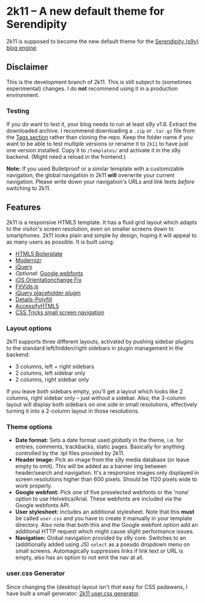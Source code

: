 # 2k11 – A new default theme for Serendipity

2k11 is supposed to become the new default theme for the [Serendipity (s9y) blog engine](http://s9y.org).

## Disclaimer

This is the development branch of 2k11. This is still subject to (sometimes experimental) changes. I do **not** recommend using it in a production environment.

### Testing

If you *do* want to test it, your blog needs to run at least s9y v1.6. Extract the downloaded archive. I recommend downloading a `.zip` or `.tar.gz` file from the [Tags section](https://github.com/yellowled/s9y-2k11/tags) rather than cloning the repo. Keep the folder name if you want to be able to test multiple versions or rename it to `2k11` to have just one version installed. Copy it to `/templates/` and activate it in the s9y backend. (Might need a reload in the frontend.)

**Note:** If you used Bulletproof or a similar template with a customizable navigation, the global navigation in 2k11 **will** overwrite your current navigation. Please write down your navigation's URLs and link texts *before* switching to 2k11.

## Features

2k11 is a responsive HTML5 template. It has a fluid grid layout which adapts to the visitor's screen resolution, even on smaller screens down to smartphones. 2k11 looks plain and simple by design, hoping it will appeal to as many users as possible. It is built using:

* [HTML5 Boilerplate](http://h5bp.com)
* [Modernizr](http://www.modernizr.com)
* [jQuery](http://jquery.com)
* *Optional:* [Google webfonts](http://www.google.com/webfonts)
* [iOS Orientationchange Fix](https://github.com/scottjehl/iOS-Orientationchange-Fix)
* [FitVids.js](https://github.com/davatron5000/FitVids.js)
* [jQuery placeholder plugin](https://github.com/mathiasbynens/Placeholder-jQuery-Plugin)
* [Details-Polyfill](https://github.com/manuelbieh/Details-Polyfill)
* [AccessifyHTML5](https://github.com/yatil/accessifyhtml5.js)
* [CSS Tricks small screen navigation](http://css-tricks.com/13303-convert-menu-to-dropdown/)

### Layout options

2k11 supports three different layouts, activated by pushing sidebar plugins to the standard left/hidden/right sidebars in plugin management in the backend:
    
* 3 columns, left + right sidebars
* 2 columns, left sidebar only
* 2 columns, right sidebar only

If you leave *both* sidebars empty, you'll get a layout which looks like 2 columns, right sidebar only – just without a sidebar. Also, the 3-column layout will display both sidebars on one side in small resolutions, effectively turning it into a 2-column layout in those resolutions.

### Theme options

* **Date format:** Sets a date format used _globally_ in the theme, i.e. for entries, comments, trackbacks, static pages. Basically for anything controlled by the .tpl files provided by 2k11.
* **Header image:** Pick an image from the s9y media database (or leave empty to omit). This will be added as a banner img between header/search and navigation. It's a responsive images only displayed in screen resolutions higher than 600 pixels. Should be 1120 pixels wide to work properly.
* **Google webfont:** Pick one of five preselected webfonts or the 'none' option to use Helvetica/Arial. These webfonts are included via the Google webfonts API.
* **User stylesheet:** Includes an additional stylesheet. Note that this **must** be called `user.css` and you have to create it manually in your template directory. Also note that both this and the Google webfont option add an additional HTTP request which might cause slight performance issues.
* **Navigation:** Global navigation provided by s9y core. Switches to an (additionally added using JS) `select` as a pseudo dropdown menu on small screens. Automagically suppresses links if link text *or* URL is empty, also has an option to not emit the nav at all.

### user.css Generator

Since changing the (desktop) layout isn't *that* easy for CSS padawans, I have built a small generator: [2k11 user.css generator](http://yellowled.github.com).
